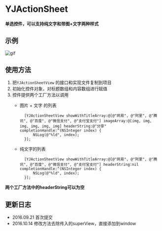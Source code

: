 # YJActionSheet
#### 单选控件，可以支持纯文字和带图+文字两种样式

## 示例

![gif](http://o8ajh91ch.bkt.clouddn.com/YJActionSheet.gif)

## 使用方法

1. 把`YJActionSheetView` 的接口和实现文件复制到项目
2. 初始化控件对象，对标题数组和内容数组进行赋值
3. 控件提供两个工厂方法以调用
	* 图片 + 文字 的列表

			[YJActionSheetView showWithTitleArray:@[@"网易", @"阿里", @"腾讯", @"百度", @"微信支付", @"支付宝支付"] imageArray:@[img, img, img, img, img, img] headerString:@"分享" completionHandle:^(NSInteger index) {
                NSLog(@"%ld", index);
            }];
   		
	* 纯文字的列表
	
			[YJActionSheetView showWithTitleArray:@[@"网易", @"阿里", @"腾讯", @"百度", @"微信支付", @"支付宝支付"] headerString:nil completionHandle:^(NSInteger index) {
                NSLog(@"%ld", index);
            }];
__两个工厂方法中的headerString可以为空__

## 更新日志
* 2016.09.21 首次提交
* 2016.10.14 修改方法去除传入的superView，直接添加到window
